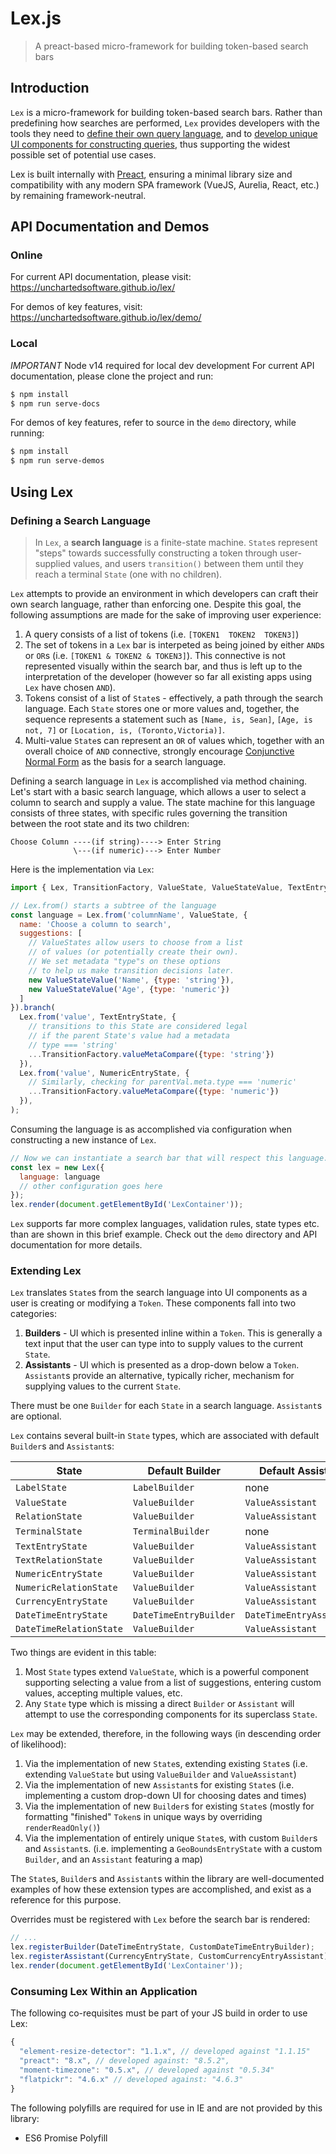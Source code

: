 # Lex.js

> A preact-based micro-framework for building token-based search bars

## Introduction

`Lex` is a micro-framework for building token-based search bars. Rather than predefining how searches are performed, `Lex` provides developers with the tools they need to [define their own query language](###defining-a-search-language), and to [develop unique UI components for constructing queries](###extending-lex), thus supporting the widest possible set of potential use cases.

Lex is built internally with [Preact](https://preactjs.com/), ensuring a minimal library size and compatibility with any modern SPA framework (VueJS, Aurelia, React, etc.) by remaining framework-neutral.

## API Documentation and Demos

### Online

For current API documentation, please visit: https://unchartedsoftware.github.io/lex/

For demos of key features, visit: https://unchartedsoftware.github.io/lex/demo/


### Local
*IMPORTANT*
Node v14 required for local dev development
For current API documentation, please clone the project and run:

```bash
$ npm install
$ npm run serve-docs
```

For demos of key features, refer to source in the `demo` directory, while running:

```bash
$ npm install
$ npm run serve-demos
```

## Using Lex

### Defining a Search Language

> In `Lex`, a **search language** is a finite-state machine. `State`s represent "steps" towards successfully constructing a token through user-supplied values, and users `transition()` between them until they reach a terminal `State` (one with no children).

`Lex` attempts to provide an environment in which developers can craft their own search language, rather than enforcing one. Despite this goal, the following assumptions are made for the sake of improving user experience:

1. A query consists of a list of tokens (i.e. `[TOKEN1  TOKEN2  TOKEN3]`)
1. The set of tokens in a `Lex` bar is interpeted as being joined by either `AND`s or `OR`s (i.e. `[TOKEN1 & TOKEN2 & TOKEN3]`). This connective is not represented visually within the search bar, and thus is left up to the interpretation of the developer (however so far all existing apps using `Lex` have chosen `AND`).
1. Tokens consist of a list of `State`s - effectively, a path through the search language. Each `State` stores one or more values and, together, the sequence represents a statement such as `[Name, is, Sean]`, `[Age, is not, 7]` or `[Location, is, (Toronto,Victoria)]`.
1. Multi-value `State`s can represent an `OR` of values which, together with an overall choice of `AND` connective, strongly encourage [Conjunctive Normal Form](https://en.wikipedia.org/wiki/Conjunctive_normal_form) as the basis for a search language.

Defining a search language in `Lex` is accomplished via method chaining. Let's start with a basic search language, which allows a user to select a column to search and supply a value. The state machine for this language consists of three states, with specific rules governing the transition between the root state and its two children:

```
Choose Column ----(if string)----> Enter String
              \---(if numeric)---> Enter Number
```

Here is the implementation via `Lex`:

```js
import { Lex, TransitionFactory, ValueState, ValueStateValue, TextEntryState, NumericEntryState } from 'lex';;

// Lex.from() starts a subtree of the language
const language = Lex.from('columnName', ValueState, {
  name: 'Choose a column to search',
  suggestions: [
    // ValueStates allow users to choose from a list
    // of values (or potentially create their own).
    // We set metadata "type"s on these options
    // to help us make transition decisions later.
    new ValueStateValue('Name', {type: 'string'}),
    new ValueStateValue('Age', {type: 'numeric'})
  ]
}).branch(
  Lex.from('value', TextEntryState, {
    // transitions to this State are considered legal
    // if the parent State's value had a metadata
    // type === 'string'
    ...TransitionFactory.valueMetaCompare({type: 'string'})
  }),
  Lex.from('value', NumericEntryState, {
    // Similarly, checking for parentVal.meta.type === 'numeric'
    ...TransitionFactory.valueMetaCompare({type: 'numeric'})
  }),
);
```

Consuming the language is as accomplished via configuration when constructing a new instance of `Lex`.

```js
// Now we can instantiate a search bar that will respect this language.
const lex = new Lex({
  language: language
  // other configuration goes here
});
lex.render(document.getElementById('LexContainer'));
```

`Lex` supports far more complex languages, validation rules, state types etc. than are shown in this brief example. Check out the `demo` directory and API documentation for more details.

### Extending Lex

`Lex` translates `State`s from the search language into UI components as a user is creating or modifying a `Token`. These components fall into two categories:

1. **Builders** - UI which is presented inline within a `Token`. This is generally a text input that the user can type into to supply values to the current `State`.
1. **Assistants** - UI which is presented as a drop-down below a `Token`. `Assistant`s provide an alternative, typically richer, mechanism for supplying values to the current `State`.

There must be one `Builder` for each `State` in a search language. `Assistant`s are optional.

`Lex` contains several built-in `State` types, which are associated with default `Builder`s and `Assistant`s:

 State | Default Builder | Default Assistant
------ | --------------- | -----------------
`LabelState` | `LabelBuilder` | none
`ValueState` | `ValueBuilder` | `ValueAssistant`
`RelationState` | `ValueBuilder` | `ValueAssistant`
`TerminalState` | `TerminalBuilder` | none
`TextEntryState` | `ValueBuilder` | `ValueAssistant`
`TextRelationState` | `ValueBuilder` | `ValueAssistant`
`NumericEntryState` | `ValueBuilder` | `ValueAssistant`
`NumericRelationState` | `ValueBuilder` | `ValueAssistant`
`CurrencyEntryState` | `ValueBuilder` | `ValueAssistant`
`DateTimeEntryState` | `DateTimeEntryBuilder` | `DateTimeEntryAssistant`
`DateTimeRelationState` | `ValueBuilder` | `ValueAssistant`

Two things are evident in this table:

1. Most `State` types extend `ValueState`, which is a powerful component supporting selecting a value from a list of suggestions, entering custom values, accepting multiple values, etc.
1. Any `State` type which is missing a direct `Builder` or `Assistant` will attempt to use the corresponding components for its superclass `State`.

`Lex` may be extended, therefore, in the following ways (in descending order of likelihood):

1. Via the implementation of new `State`s, extending existing `State`s (i.e. extending `ValueState` but using `ValueBuilder` and `ValueAssistant`)
1. Via the implementation of new `Assistant`s for existing `State`s (i.e. implementing a custom drop-down UI for choosing dates and times)
1. Via the implementation of new `Builder`s for existing `State`s (mostly for formatting "finished" `Token`s in unique ways by overriding `renderReadOnly()`)
1. Via the implementation of entirely unique `State`s, with custom `Builder`s and `Assistant`s. (i.e. implementing a `GeoBoundsEntryState` with a custom `Builder`, and an `Assistant` featuring a map)

The `State`s, `Builder`s and `Assistant`s within the library are well-documented examples of how these extension types are accomplished, and exist as a reference for this purpose.

Overrides must be registered with `Lex` before the search bar is rendered:

```js
// ...
lex.registerBuilder(DateTimeEntryState, CustomDateTimeEntryBuilder);
lex.registerAssistant(CurrencyEntryState, CustomCurrencyEntryAssistant);
lex.render(document.getElementById('LexContainer'));
```

### Consuming Lex Within an Application

The following co-requisites must be part of your JS build in order to use Lex:

```js
{
  "element-resize-detector": "1.1.x", // developed against "1.1.15"
  "preact": "8.x", // developed against: "8.5.2",
  "moment-timezone": "0.5.x", // developed against "0.5.34"
  "flatpickr": "4.6.x" // developed against: "4.6.3"
}
```

The following polyfills are required for use in IE and are not provided by this library:

- ES6 Promise Polyfill
